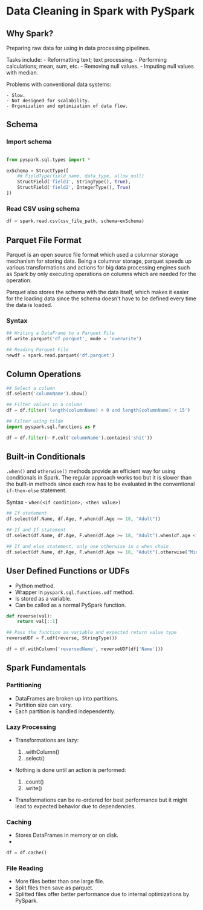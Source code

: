 # Data Cleaning in Spark with PySpark

## Why Spark?

Preparing raw data for using in data processing pipelines.

Tasks include:
    - Reformatting text; text processing.
    - Performing calculations; mean, sum, etc.
    - Removing null values.
    - Imputing null values with median.

Problems with conventional data systems:

    - Slow.
    - Not designed for scalability.
    - Organization and optimization of data flow.

## Schema

### Import schema

```Python

from pyspark.sql.types import *

exSchema = StructType([
    ## FieldType(field_name, data_type, allow_null)
    StructField('field1', StringType(), True),
    StructField('field2', IntegerType(), True)
])

```

### Read CSV using schema

```Python
df = spark.read.csv(csv_file_path, schema=exSchema)
```

## Parquet File Format

Parquet is an open source file format which used a columnar storage mechanism for storing data. Being a columnar storage, parquet speeds up various transformations and actions for big data processing engines such as Spark by only executing operations on columns which are needed for the operation.

Parquet also stores the schema with the data itself, which makes it easier for the loading data since the schema doesn't have to be defined every time the data is loaded.

### Syntax

```Python
## Writing a DataFrame to a Parquet File
df.write.parquet('df.parquet', mode = 'overwrite')

## Reading Parquet File
newdf = spark.read.parquet('df.parquet')
```

## Column Operations

```Python
## Select a column
df.select('columnName').show()

## Filter values in a column
df = df.filter('length(columnName) > 0 and length(columnName) < 15')

## Filter using tilde
import pyspark.sql.functions as F

df = df.filter(~ F.col('columnName').contains('shit'))
```

## Built-in Conditionals

`.when()` and `otherwise()` methods provide an efficient way for using conditionals in Spark. The regular approach works too but it is slower than the built-in methods since each row has to be evaluated in the conventional `if-then-else` statement.

Syntax - `when(<if condition>, <then value>)`

```Python
## If statement
df.select(df.Name, df.Age, F.when(df.Age >= 18, "Adult"))

## If and If statement
df.select(df.Name, df.Age, F.when(df.Age >= 18, "Adult").when(df.age < 18, "Minor"))

## If and else statement, only one otherwise in a when chain
df.select(df.Name, df.Age, F.when(df.Age >= 18, "Adult").otherwise("Minor"))
```

## User Defined Functions or UDFs

- Python method.
- Wrapper in `pyspark.sql.functions.udf` method.
- Is stored as a variable.
- Can be called as a normal PySpark function.

```Python
def reverse(val):
    return val[::1]

## Pass the function as variable and expected return value type
reverseUDF = F.udf(reverse, StringType())

df = df.withColumn('reversedName', reverseUDF(df['Name']))
```

## Spark Fundamentals

### Partitioning

- DataFrames are broken up into partitions.
- Partition size can vary.
- Each partition is handled independently.

### Lazy Processing

- Transformations are lazy:
    1. .withColumn()
    2. .select()

- Nothing is done until an action is performed:
    1. .count()
    2. .write()

- Transformations can be re-ordered for best performance but it might lead to expected behavior due to dependencies.

### Caching

- Stores DataFrames in memory or on disk.
- 

```Python
df = df.cache()
```


### File Reading

- More files better than one large file.
- Split files then save as parquet.
- Splitted files offer better performance due to internal optimizations by PySpark.